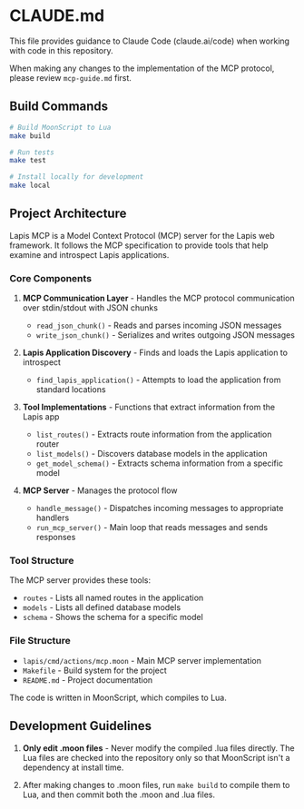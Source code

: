 # CLAUDE.md

This file provides guidance to Claude Code (claude.ai/code) when working with code in this repository.

When making any changes to the implementation of the MCP protocol, please
review `mcp-guide.md` first.

## Build Commands

```bash
# Build MoonScript to Lua
make build

# Run tests
make test

# Install locally for development
make local
```

## Project Architecture

Lapis MCP is a Model Context Protocol (MCP) server for the Lapis web framework. It follows the MCP specification to provide tools that help examine and introspect Lapis applications.

### Core Components

1. **MCP Communication Layer** - Handles the MCP protocol communication over stdin/stdout with JSON chunks
   - `read_json_chunk()` - Reads and parses incoming JSON messages
   - `write_json_chunk()` - Serializes and writes outgoing JSON messages

2. **Lapis Application Discovery** - Finds and loads the Lapis application to introspect
   - `find_lapis_application()` - Attempts to load the application from standard locations

3. **Tool Implementations** - Functions that extract information from the Lapis app
   - `list_routes()` - Extracts route information from the application router
   - `list_models()` - Discovers database models in the application
   - `get_model_schema()` - Extracts schema information from a specific model

4. **MCP Server** - Manages the protocol flow
   - `handle_message()` - Dispatches incoming messages to appropriate handlers
   - `run_mcp_server()` - Main loop that reads messages and sends responses

### Tool Structure

The MCP server provides these tools:
- `routes` - Lists all named routes in the application
- `models` - Lists all defined database models
- `schema` - Shows the schema for a specific model

### File Structure

- `lapis/cmd/actions/mcp.moon` - Main MCP server implementation
- `Makefile` - Build system for the project
- `README.md` - Project documentation

The code is written in MoonScript, which compiles to Lua.

## Development Guidelines

1. **Only edit .moon files** - Never modify the compiled .lua files directly. The Lua files are checked into the repository only so that MoonScript isn't a dependency at install time.

2. After making changes to .moon files, run `make build` to compile them to Lua, and then commit both the .moon and .lua files.
